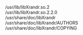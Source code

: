 /usr/lib/libXrandr.so.2  
/usr/lib/libXrandr.so.2.2.0  
/usr/share/doc/libXrandr  
/usr/share/doc/libXrandr/AUTHORS  
/usr/share/doc/libXrandr/COPYING  
